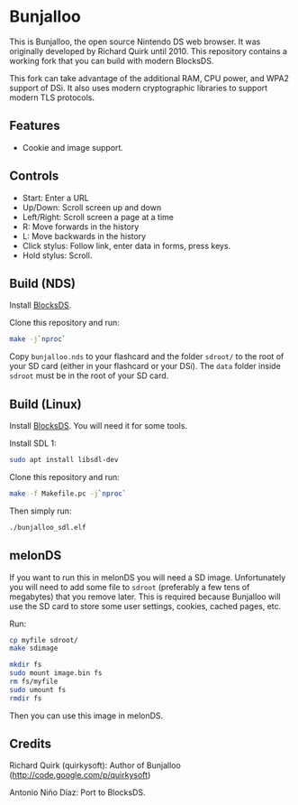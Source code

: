 # Bunjalloo

This is Bunjalloo, the open source Nintendo DS web browser. It was originally
developed by Richard Quirk until 2010. This repository contains a working fork
that you can build with modern BlocksDS.

This fork can take advantage of the additional RAM, CPU power, and WPA2 support
of DSi. It also uses modern cryptographic libraries to support modern TLS
protocols.

## Features

- Cookie and image support.

## Controls

- Start: Enter a URL
- Up/Down: Scroll screen up and down
- Left/Right: Scroll screen a page at a time
- R: Move forwards in the history
- L: Move backwards in the history
- Click stylus: Follow link, enter data in forms, press keys.
- Hold stylus: Scroll.

## Build (NDS)

Install [BlocksDS](https://blocksds.skylyrac.net/docs/).

Clone this repository and run:

```sh
make -j`nproc`
```

Copy `bunjalloo.nds` to your flashcard and the folder `sdroot/` to the root of
your SD card (either in your flashcard or your DSi). The `data` folder inside
`sdroot` must be in the root of your SD card.

## Build (Linux)

Install [BlocksDS](https://blocksds.skylyrac.net/docs/). You will need it for
some tools.

Install SDL 1:

```sh
sudo apt install libsdl-dev
```

Clone this repository and run:

```sh
make -f Makefile.pc -j`nproc`
```

Then simply run:

```sh
./bunjalloo_sdl.elf
```

## melonDS

If you want to run this in melonDS you will need a SD image. Unfortunately you
will need to add some file to `sdroot` (preferably a few tens of megabytes) that
you remove later. This is required because Bunjalloo will use the SD card to
store some user settings, cookies, cached pages, etc.

Run:

```sh
cp myfile sdroot/
make sdimage

mkdir fs
sudo mount image.bin fs
rm fs/myfile
sudo umount fs
rmdir fs
```

Then you can use this image in melonDS.

## Credits

Richard Quirk (quirkysoft): Author of Bunjalloo (http://code.google.com/p/quirkysoft)

Antonio Niño Díaz: Port to BlocksDS.
